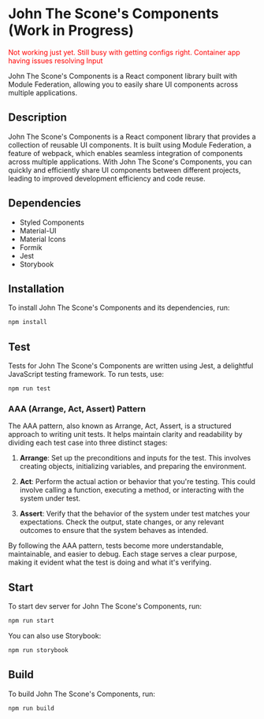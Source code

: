 # John The Scone's Components (Work in Progress)

<span style="color:red;">Not working just yet. Still busy with getting configs right. Container app having issues resolving Input</span>

John The Scone's Components is a React component library built with Module Federation, allowing you to easily share UI components across multiple applications.

## Description

John The Scone's Components is a React component library that provides a collection of reusable UI components. It is built using Module Federation, a feature of webpack, which enables seamless integration of components across multiple applications. With John The Scone's Components, you can quickly and efficiently share UI components between different projects, leading to improved development efficiency and code reuse.

## Dependencies

-   Styled Components
-   Material-UI
-   Material Icons
-   Formik
-   Jest
-   Storybook

## Installation

To install John The Scone's Components and its dependencies, run:

```bash
npm install
```

## Test

Tests for John The Scone's Components are written using Jest, a delightful JavaScript testing framework. To run tests, use:

```bash
npm run test
```

### AAA (Arrange, Act, Assert) Pattern

The AAA pattern, also known as Arrange, Act, Assert, is a structured approach to writing unit tests. It helps maintain clarity and readability by dividing each test case into three distinct stages:

1. **Arrange**: Set up the preconditions and inputs for the test. This involves creating objects, initializing variables, and preparing the environment.

2. **Act**: Perform the actual action or behavior that you're testing. This could involve calling a function, executing a method, or interacting with the system under test.

3. **Assert**: Verify that the behavior of the system under test matches your expectations. Check the output, state changes, or any relevant outcomes to ensure that the system behaves as intended.

By following the AAA pattern, tests become more understandable, maintainable, and easier to debug. Each stage serves a clear purpose, making it evident what the test is doing and what it's verifying.

## Start

To start dev server for John The Scone's Components, run:

```bash
npm run start
```

You can also use Storybook:

```bash
npm run storybook
```

## Build

To build John The Scone's Components, run:

```bash
npm run build
```
